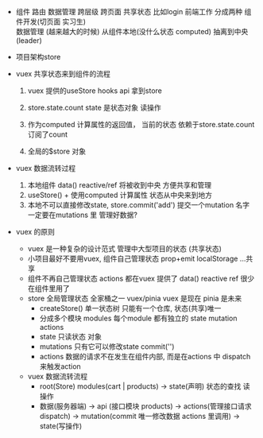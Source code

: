 - 组件 路由 数据管理
    跨层级 跨页面 共享状态 比如login 
    前端工作 分成两种
    组件开发(切页面 实习生)  
    数据管理 (越来越大的时候) 从组件本地(没什么状态 computed)
    抽离到中央 (leader)
- 项目架构store
- vuex 共享状态来到组件的流程
    1. vuex 提供的useStore hooks api 拿到store
    2. store.state.count  state 是状态对象 读操作
    3. 作为computed 计算属性的返回值， 当前的状态
        依赖于store.state.count 订阅了count

    4. 全局的$store 对象 

- vuex 数据流转过程
    1. 本地组件 data() reactive/ref 将被收到中央 方便共享和管理
    2. useStore() + 使用computed 计算属性   状态从中央来到地方
    3. 本地不可以直接修改state, store.commit('add')
        提交一个mutation 名字一定要在mutations 里
        管理好数据? 

- vuex 的原则
    - vuex 是一种复杂的设计范式 管理中大型项目的状态 (共享状态)
    - 小项目最好不要用vuex, 组件自己管理状态 prop+emit
        localStorage ...共享
    - 组件不再自己管理状态
        actions 都在vuex 提供了
        data() reactive ref 很少在组件里用了
    - store 全局管理状态
        全家桶之一 vuex/pinia  vuex 是现在 pinia 是未来
        - createStore() 单一状态树 只能有一个仓库, 状态(共享)唯一
        - 分成多个模块 modules
            每个module 都有独立的 state mutation actions
        - state 只读状态    对象
        - mutations 只有它可以修改state commit('')
        - actions 数据的请求不在发生在组件内部, 而是在actions 中
            dispatch 来触发action
    - vuex 数据流转流程
        - root(Store) modules(cart | products) -> state(声明)  状态的查找 读操作
        - 数据(服务器端) -> api (接口模块 products) -> actions(管理接口请求 dispatch) ->
        mutation(commit 唯一修改数据 actions 里调用) -> state(写操作)

